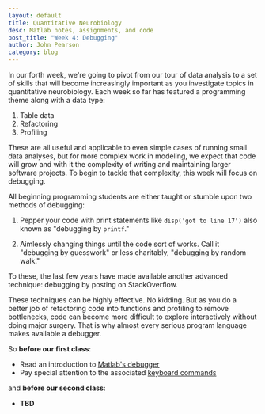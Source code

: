 ```yaml
---
layout: default
title: Quantitative Neurobiology
desc: Matlab notes, assignments, and code
post_title: "Week 4: Debugging"
author: John Pearson
category: blog
---
```

In our forth week, we're going to pivot from our tour of data analysis to a set of skills that will become increasingly important as you investigate topics in quantitative neurobiology. Each week so far has featured a programming theme along with a data type:

1. Table data
1. Refactoring
1. Profiling

These are all useful and applicable to even simple cases of running small data analyses, but for more complex work in modeling, we expect that code will grow and with it the complexity of writing and maintaining larger software projects. To begin to tackle that complexity, this week will focus on debugging.

All beginning programming students are either taught or stumble upon two methods of debugging:

1. Pepper your code with print statements like `disp('got to line 17')` also known as "debugging by `printf`."

1. Aimlessly changing things until the code sort of works. Call it "debugging by guesswork" or less charitably, "debugging by random walk."

To these, the last few years have made available another advanced technique: debugging by posting on StackOverflow.

These techniques can be highly effective. No kidding. But as you do a better job of refactoring code into functions and profiling to remove bottlenecks, code can become more difficult to explore interactively without doing major surgery. That is why almost every serious program language makes available a debugger.

So **before our first class**:

- Read an introduction to [Matlab's debugger](https://www.mathworks.com/help/matlab/matlab_prog/debugging-process-and-features.html)
- Pay special attention to the associated [keyboard commands](https://www.mathworks.com/help/matlab/debugging-code.html)

and **before our second class**:

- **TBD**

